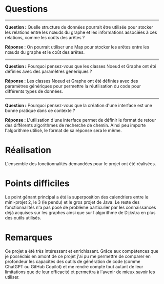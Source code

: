 # Questions

---------------------------

**Question :** Quelle structure de données pourrait être utilisée pour stocker les relations entre les nœuds du graphe
et les informations associées à ces relations, comme les coûts des arêtes ?

**Réponse :** On pourrait utiliser une Map pour stocker les arêtes entre les nœuds du graphe et le coût des arêtes.

---------------------------

**Question :** Pourquoi pensez-vous que les classes Noeud et Graphe ont été définies avec des paramètres génériques ?

**Réponse :** Les classes Noeud et Graphe ont été définies avec des paramètres génériques pour permettre
la réutilisation du code pour différents types de données.

---------------------------

**Question :** Pourquoi pensez-vous que la création d'une interface est une bonne pratique dans ce contexte ?

**Réponse :** L'utilisation d'une interface permet de définir le format de retour des différents algorithmes
de recherche de chemin. Ainsi peu importe l'algorithme utilisé, le format de sa réponse sera le même.

# Réalisation

L'ensemble des fonctionnalités demandées pour le projet ont été réalisées.

# Points difficiles

Le point gênant principal a été la superposition des calendriers entre le mini-projet 2, le 3 (le pendu) et le gros projet de Java.
Le reste des fonctionnalités n'a pas posé de problème particulier par les connaissances déjà acquises sur les graphes ainsi que sur l'algorithme de Dijkstra
en plus des outils utilisés.

# Remarques

Ce projet a été très intéressant et enrichissant. Grâce aux compétences que je possédais en amont de ce projet j'ai pu me
permettre de comparer en profondeur les capacités des outils de génération de code (comme ChatGPT ou GitHub Copilot) et me
rendre compte tout autant de leur limitations que de leur efficacité et permettra à l'avenir de mieux savoir les utiliser.